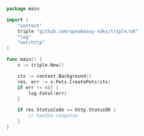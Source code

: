 <!-- Start SDK Example Usage [usage] -->
```go
package main

import (
	"context"
	triple "github.com/speakeasy-sdks/triple/v8"
	"log"
	"net/http"
)

func main() {
	s := triple.New()

	ctx := context.Background()
	res, err := s.Pets.CreatePets(ctx)
	if err != nil {
		log.Fatal(err)
	}

	if res.StatusCode == http.StatusOK {
		// handle response
	}
}

```
<!-- End SDK Example Usage [usage] -->